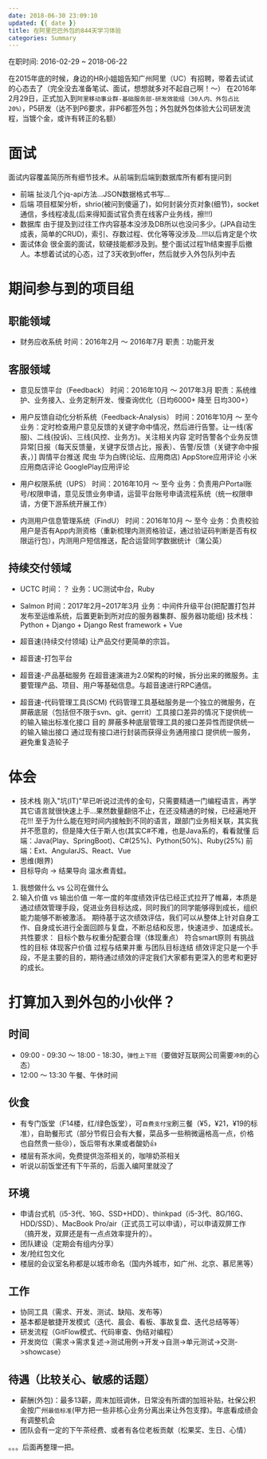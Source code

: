 ```yaml
---
date: 2018-06-30 23:09:10
updated: {{ date }}
title: 在阿里巴巴外包的844天学习体验
categories: Summary
---
```


在职时间: 2016-02-29 ~ 2018-06-22

在2015年底的时候，身边的HR小姐姐告知广州阿里（UC）有招聘，带着去试试的心态去了（完全没去准备笔试、面试，想想就多对不起自己啊！～）
在2016年2月29日，正式加入到`阿里移动事业群-基础服务部-研发效能组（30人内、外包占比20%）`，P5研发（达不到P6要求，非P6都签外包；外包就外包体验大公司研发流程，当镀个金，或许有转正的名额）

<!-- more -->

# 面试 
面试内容覆盖简历所有细节技术。从前端到后端到数据库所有都有提问到
- 前端
扯淡几个jq-api方法...JSON数据格式书写...
- 后端
项目框架分析，shrio(被问到傻逼了)，如何封装分页对象(细节)，socket通信，多线程凌乱(后来得知面试官负责在线客户业务线，擦!!!)
- 数据库
由于提及到过往工作内容基本没涉及DB所以也没问多少。(JPA自动生成表，简单的CRUD)，索引、存数过程、优化等等没涉及...!!!以后肯定是个坎
- 面试体会
很全面的面试，软硬技能都涉及到。整个面试过程1h结束握手后撤人。本想着试试的心态，过了3天收到offer，然后就步入外包队列中去

# 期间参与到的项目组
## 职能领域
- 财务应收系统
时间：2016年2月 ～ 2016年7月
职责：功能开发

## 客服领域
- 意见反馈平台（Feedback）
时间：2016年10月 ～ 2017年3月
职责：系统维护、业务接入、业务定制开发、慢查询优化（日均6000+ 降至 日均300+）

- 用户反馈自动化分析系统（Feedback-Analysis）
时间：2016年10月 ～ 至今
业务：定时检查用户意见反馈的关键字命中情况，然后进行告警。让一线(客服)、二线(投诉)、三线(风控、业务方)。关注相关内容
定时告警各个业务反馈异常[日报（每天反馈量，关键字反馈占比，报表）、告警/反馈（关键字命中报表，）]
舆情平台推送
爬虫
华为白牌(论坛、应用商店)
AppStore应用评论
小米应用商店评论
GooglePlay应用评论

- 用户权限系统（UPS）
时间：2016年10月 ～ 至今
业务：负责用户Portal账号/权限申请，意见反馈业务申请，运营平台账号申请流程系统（统一权限申请，方便下游系统开展工作）

- 内测用户信息管理系统（FindU）
时间：2016年10月 ～ 至今
业务：负责校验用户是否有App内测资格（重新梳理内测资格验证，通过验证码判断是否有权限运行包），内测用户短信推送，配合运营同学数据统计（蒲公英）

## 持续交付领域
- UCTC
时间：？
业务：UC测试中台，Ruby
- Salmon
时间：2017年2月~2017年3月
业务：中间件升级平台(把配置打包并发布至运维系统，后置更新到所对应的服务器集群、服务器功能组)
技术栈：Python + Django + Django Rest framework + Vue

- 超音速(持续交付领域)
让产品交付更简单的宗旨。

- 超音速-打包平台

- 超音速-产品基础服务
在超音速演进为2.0架构的时候，拆分出来的微服务。主要管理产品、项目、用户等基础信息。与超音速进行RPC通信。

- 超音速-代码管理工具(SCM)
代码管理工具基础服务是一个独立的微服务，在屏蔽底层（包括但不限于svn、git、gerrit）工具接口差异的情况下提供统一的输入输出标准化接口
目的
屏蔽多种底层管理工具的接口差异性而提供统一的输入输出接口
通过现有接口进行封装而获得业务通用接口
提供统一服务，避免重复造轮子





# 体会
- 技术栈
刚入"坑(IT)"早已听说过流传的金句，只需要精通一门编程语言，再学其它语言就很快速上手…果然数量翻倍不止，在还没精通的时候，已经遍地开花!!! 至于为什么能在短时间内接触到不同的语言，跟部门业务相关联，其实我并不愿意的，但是降大任于斯人也(其实C#不难，也是Java系的，看看就懂
后端：Java(Play、SpringBoot)、C#(25%)、Python(50%)、Ruby(25%)
前端：Ext、AngularJS、React、Vue
- 思维(眼界)
- 目标导向 -> 结果导向
温水煮青蛙。
1. 我想做什么 vs 公司在做什么
2. 输入价值 vs 输出价值
一年一度的年度绩效评估已经正式拉开了帷幕，本质是通过绩效管理手段，促进业务目标达成，同时我们的同学能够得到成长，组织能力能够不断被激活。
期待基于这次绩效评估，我们可以从整体上针对自身工作、自身成长进行全面回顾与复盘，不断总结和反思，快速进步、加速成长。
共性要求：
目标个数与权重分配要合理（体现重点）
符合smart原则
有挑战性的目标
体现客户价值
过程与结果并重
与团队目标连结
绩效评定只是一个手段，不是主要的目的，期待通过绩效的评定我们大家都有更深入的思考和更好的成长。




# 打算加入到外包的小伙伴？
## 时间
- 09:00 - 09:30 ～ 18:00 - 18:30，`弹性上下班`（要做好互联网公司需要`冲刺`的心态）
- 12:00 ～ 13:30 午餐、午休时间

## 伙食
- 有专门饭堂（F14楼，红/绿色饭堂），可`自费支付宝`刷三餐（¥5，¥21，¥19的标准），自助餐形式（部分节假日会有大餐，菜品多一些稍微逼格高一点，价格也自然贵一些😢），饭后带有水果或者酸奶👍
- 楼层有茶水间，免费提供泡茶相关的，咖啡奶茶相关
- 听说以前饭堂还有下午茶的，后面入编阿里就没了

## 环境
- 申请台式机（i5-3代、16G、SSD+HDD）、thinkpad（i5-3代、8G/16G、HDD/SSD）、MacBook Pro/air（正式员工可以申请），可以申请双屏工作（搞开发，双屏还是有一点点效率提升的）。
- 团队建设（定期会有组内分享）
- 发/抢红包文化
- 楼层的会议室名称都是以城市命名（国内外城市，如广州、北京、慕尼黑等）

## 工作
- 协同工具（需求、开发、测试、缺陷、发布等）
- 基本都是敏捷开发模式（迭代、晨会、看板、事故复盘、迭代总结等等）
- 研发流程（GitFlow模式、代码审查、伪结对编程）
- 开发岗位（需求->需求复述->测试用例->开发->自测->单元测试->交测->showcase）

## 待遇（比较关心、敏感的话题）
- 薪酬(外包)：最多13薪，周末加班调休，日常没有所谓的加班补贴，社保公积金按广州`最低标准`(甲方把一些非核心业务分离出来让外包支撑)。年底看成绩会有调整机会
- 团队会有一定的下午茶经费、或者有各位老板贡献（松果奖、生日、心情）



。。。后面再整理一把。
